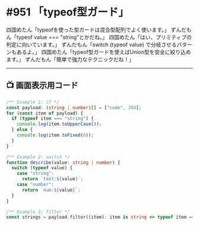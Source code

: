 # #951 「typeof型ガード」

四国めたん「typeofを使った型ガードは混合型配列でよく使います。」
ずんだもん「typeof value === "string"とかだね。」
四国めたん「はい、プリミティブの判定に向いています。」
ずんだもん「switch (typeof value) で分岐させるパターンもあるよ。」
四国めたん「typeof型ガードを使えばUnion型を安全に絞り込めます。」
ずんだもん「簡単で強力なテクニックだね！」

---

## 📺 画面表示用コード

```typescript
/** Example 1: if */
const payload: (string | number)[] = ["code", 200];
for (const item of payload) {
  if (typeof item === "string") {
    console.log(item.toUpperCase());
  } else {
    console.log(item.toFixed(0));
  }
}

/** Example 2: switch */
function describe(value: string | number) {
  switch (typeof value) {
    case "string":
      return `text:${value}`;
    case "number":
      return `num:${value}`;
  }
}

/** Example 3: filter */
const strings = payload.filter((item): item is string => typeof item === "string");
```
